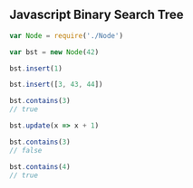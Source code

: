Javascript Binary Search Tree
---

```javascript
var Node = require('./Node')

var bst = new Node(42)

bst.insert(1)

bst.insert([3, 43, 44])

bst.contains(3)
// true

bst.update(x => x + 1)

bst.contains(3)
// false

bst.contains(4)
// true
```
